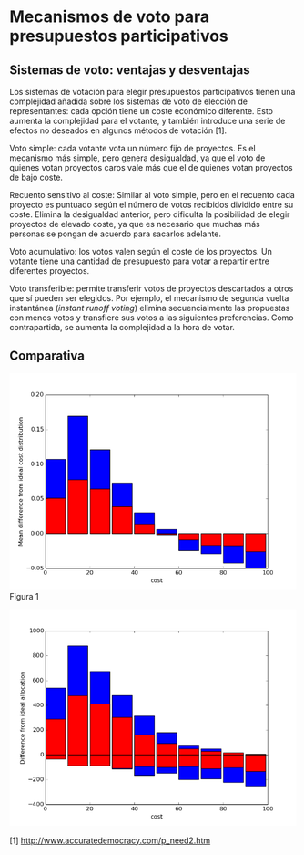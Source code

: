 

# Mecanismos de voto para presupuestos participativos


## Sistemas de voto: ventajas y desventajas

Los sistemas de votación para elegir presupuestos participativos tienen una complejidad añadida sobre los sistemas de voto de elección de representantes: cada opción tiene un coste económico diferente. Esto aumenta la complejidad para el votante, y también introduce una serie de efectos no deseados en algunos métodos de votación [1].

Voto simple: cada votante vota un número fijo de proyectos. Es el mecanismo más simple, pero genera desigualdad, ya que el voto de quienes votan proyectos caros vale más que el de quienes votan proyectos de bajo coste.

Recuento sensitivo al coste: Similar al voto simple, pero en el recuento cada proyecto es puntuado según el número de votos recibidos dividido entre su coste. Elimina la desigualdad anterior, pero dificulta la posibilidad de elegir proyectos de elevado coste, ya que es necesario que muchas más personas se pongan de acuerdo para sacarlos adelante.

Voto acumulativo: los votos valen según el coste de los proyectos. Un votante tiene una cantidad de presupuesto para votar a repartir entre diferentes proyectos.

Voto transferible: permite transferir votos de proyectos descartados a otros que sí pueden ser elegidos. Por ejemplo, el mecanismo de segunda vuelta instantánea (*instant runoff voting*) elimina secuencialmente las propuestas con menos votos y transfiere sus votos a las siguientes preferencias. Como contrapartida, se aumenta la complejidad a la hora de votar.


## Comparativa

![](mean-difference-in-cost-distribution.png)
Figura 1

![](difference-from-ideal-allocation.png)

[1] http://www.accuratedemocracy.com/p_need2.htm